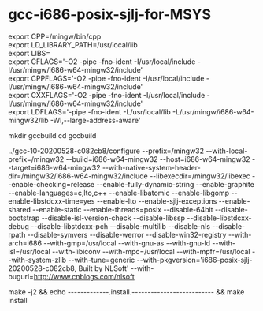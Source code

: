 # gcc-i686-posix-sjlj-for-MSYS
export CPP=/mingw/bin/cpp \
export LD_LIBRARY_PATH=/usr/local/lib \
export LIBS= \
export   CFLAGS='-O2 -pipe -fno-ident -I/usr/local/include -I/usr/mingw/i686-w64-mingw32/include' \
export CPPFLAGS='-O2 -pipe -fno-ident -I/usr/local/include -I/usr/mingw/i686-w64-mingw32/include' \
export CXXFLAGS='-O2 -pipe -fno-ident -I/usr/local/include -I/usr/mingw/i686-w64-mingw32/include' \
export  LDFLAGS='-pipe -fno-ident -L/usr/local/lib  -L/usr/mingw/i686-w64-mingw32/lib -Wl,--large-address-aware' 

mkdir gccbuild
cd gccbuild

../gcc-10-20200528-c082cb8/configure --prefix=/mingw32 --with-local-prefix=/mingw32 --build=i686-w64-mingw32 --host=i686-w64-mingw32 --target=i686-w64-mingw32 --with-native-system-header-dir=/mingw32/i686-w64-mingw32/include --libexecdir=/mingw32/libexec --enable-checking=release --enable-fully-dynamic-string --enable-graphite --enable-languages=c,lto,c++ --enable-libatomic --enable-libgomp --enable-libstdcxx-time=yes --enable-lto --enable-sjlj-exceptions --enable-shared --enable-static --enable-threads=posix --disable-64bit --disable-bootstrap --disable-isl-version-check --disable-libssp --disable-libstdcxx-debug --disable-libstdcxx-pch --disable-multilib --disable-nls --disable-rpath --disable-symvers --disable-werror --disable-win32-registry --with-arch=i686 --with-gmp=/usr/local --with-gnu-as --with-gnu-ld --with-isl=/usr/local --with-libiconv --with-mpc=/usr/local --with-mpfr=/usr/local --with-system-zlib --with-tune=generic --with-pkgversion='i686-posix-sjlj-20200528-c082cb8, Built by NLSoft' --with-bugurl=http://www.cnblogs.com/nlsoft

make -j2 && echo -------------.install.-------------------------- && make install


